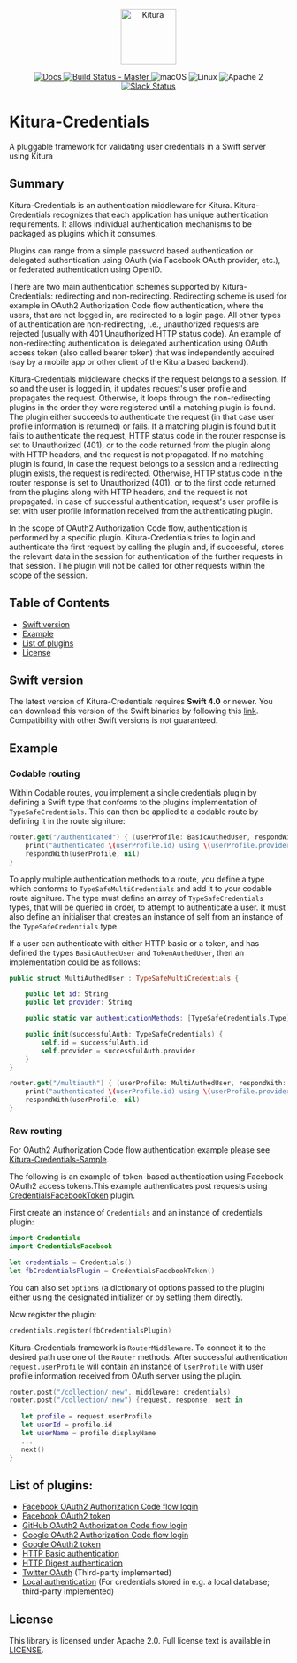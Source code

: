 <p align="center">
    <a href="http://kitura.io/">
        <img src="https://raw.githubusercontent.com/IBM-Swift/Kitura/master/Sources/Kitura/resources/kitura-bird.svg?sanitize=true" height="100" alt="Kitura">
    </a>
</p>


<p align="center">
    <a href="http://www.kitura.io/">
    <img src="https://img.shields.io/badge/docs-kitura.io-1FBCE4.svg" alt="Docs">
    </a>
    <a href="https://travis-ci.org/IBM-Swift/Kitura-Credentials">
    <img src="https://travis-ci.org/IBM-Swift/Kitura-Credentials.svg?branch=master" alt="Build Status - Master">
    </a>
    <img src="https://img.shields.io/badge/os-macOS-green.svg?style=flat" alt="macOS">
    <img src="https://img.shields.io/badge/os-linux-green.svg?style=flat" alt="Linux">
    <img src="https://img.shields.io/badge/license-Apache2-blue.svg?style=flat" alt="Apache 2">
    <a href="http://swift-at-ibm-slack.mybluemix.net/">
    <img src="http://swift-at-ibm-slack.mybluemix.net/badge.svg" alt="Slack Status">
    </a>
</p>


# Kitura-Credentials

A pluggable framework for validating user credentials in a Swift server using Kitura

## Summary
Kitura-Credentials is an authentication middleware for Kitura. Kitura-Credentials recognizes that each application has unique authentication requirements. It allows individual authentication mechanisms to be packaged as plugins which it consumes.

Plugins can range from a simple password based authentication or delegated authentication using OAuth (via Facebook OAuth provider, etc.), or federated authentication using OpenID.

There are two main authentication schemes supported by Kitura-Credentials: redirecting and non-redirecting. Redirecting scheme is used for example in OAuth2 Authorization Code flow authentication, where the users, that are not logged in, are redirected to a login page. All other types of authentication are non-redirecting, i.e., unauthorized requests are rejected (usually with 401 Unauthorized HTTP status code). An example of non-redirecting authentication is delegated authentication using OAuth access token (also called bearer token) that was independently acquired (say by a mobile app or other client of the Kitura based backend).

Kitura-Credentials middleware checks if the request belongs to a session. If so and the user is logged in, it updates request's user profile and propagates the request. Otherwise, it loops through the non-redirecting plugins in the order they were registered until a matching plugin is found. The plugin either succeeds to authenticate the request (in that case user profile information is returned) or fails. If a matching plugin is found but it fails to authenticate the request, HTTP status code in the router response is set to Unauthorized (401), or to the code returned from the plugin along with HTTP headers, and the request is not propagated. If no matching plugin is found, in case the request belongs to a session and a redirecting plugin exists, the request is redirected. Otherwise, HTTP status code in the router response is set to Unauthorized (401), or to the first code returned from the plugins along with HTTP headers, and the request is not propagated. In case of successful authentication, request's user profile is set with user profile information received from the authenticating plugin.

In the scope of OAuth2 Authorization Code flow, authentication is performed by a specific plugin. Kitura-Credentials tries to login and authenticate the first request by calling the plugin and, if successful, stores the relevant data in the session for authentication of the further requests in that session. The plugin will not be called for other requests within the scope of the session.


## Table of Contents
* [Swift version](#swift-version)
* [Example](#example)
* [List of plugins](#list-of-plugins)
* [License](#license)

## Swift version
The latest version of Kitura-Credentials requires **Swift 4.0** or newer. You can download this version of the Swift binaries by following this [link](https://swift.org/download/). Compatibility with other Swift versions is not guaranteed.


## Example

### Codable routing

Within Codable routes, you implement a single credentials plugin by defining a Swift type that conforms to the plugins implementation of `TypeSafeCredentials`. This can then be applied to a codable route by defining it in the route signiture:

```swift
router.get("/authenticated") { (userProfile: BasicAuthedUser, respondWith: (BasicAuthedUser?, RequestError?) -> Void) in
    print("authenticated \(userProfile.id) using \(userProfile.provider)")
    respondWith(userProfile, nil)
}
```

To apply multiple authentication methods to a route, you define a type which conforms to `TypeSafeMultiCredentials` and add it to your codable route signiture.  The type must define an array of `TypeSafeCredentials` types, that will be queried in order, to attempt to authenticate a user. It must also define an initialiser that creates an instance of self from an instance of the `TypeSafeCredentials` type.

If a user can authenticate with either HTTP basic or a token, and has defined the types `BasicAuthedUser` and `TokenAuthedUser`, then an implementation could be as follows:

```swift
public struct MultiAuthedUser : TypeSafeMultiCredentials {

    public let id: String
    public let provider: String

    public static var authenticationMethods: [TypeSafeCredentials.Type] = [BasicAuthedUser.self, TokenAuthedUser.self]

    public init(successfulAuth: TypeSafeCredentials) {
        self.id = successfulAuth.id
        self.provider = successfulAuth.provider
    }
}

router.get("/multiauth") { (userProfile: MultiAuthedUser, respondWith: (MultiAuthedUser?, RequestError?) -> Void) in
    print("authenticated \(userProfile.id) using \(userProfile.provider)")
    respondWith(userProfile, nil)
}
```

### Raw routing

For OAuth2 Authorization Code flow authentication example please see [Kitura-Credentials-Sample](https://github.com/IBM-Swift/Kitura-Credentials-Sample).
<br>


The following is an example of  token-based authentication using Facebook OAuth2 access tokens.This example authenticates post requests using [CredentialsFacebookToken](https://github.com/IBM-Swift/Kitura-CredentialsFacebook) plugin.

First create an instance of `Credentials` and an instance of credentials plugin:

```swift
import Credentials
import CredentialsFacebook

let credentials = Credentials()
let fbCredentialsPlugin = CredentialsFacebookToken()
```
You can also set `options` (a dictionary of options passed to the plugin) either using the designated initializer or by setting them directly.

Now register the plugin:

```swift
credentials.register(fbCredentialsPlugin)
```

Kitura-Credentials framework is `RouterMiddleware`. To connect it to the desired path use one of the `Router` methods. After successful authentication `request.userProfile` will contain an instance of `UserProfile` with user profile information received from OAuth server using the plugin.

```swift
router.post("/collection/:new", middleware: credentials)
router.post("/collection/:new") {request, response, next in
   ...
   let profile = request.userProfile
   let userId = profile.id
   let userName = profile.displayName
   ...
   next()
}
```

## List of plugins:

* [Facebook OAuth2 Authorization Code flow login](https://github.com/IBM-Swift/Kitura-CredentialsFacebook)
* [Facebook OAuth2 token](https://github.com/IBM-Swift/Kitura-CredentialsFacebook)
* [GitHub OAuth2 Authorization Code flow login](https://github.com/IBM-Swift/Kitura-CredentialsGitHub)
* [Google OAuth2 Authorization Code flow login](https://github.com/IBM-Swift/Kitura-CredentialsGoogle)
* [Google OAuth2 token](https://github.com/IBM-Swift/Kitura-CredentialsGoogle)
* [HTTP Basic authentication](https://github.com/IBM-Swift/Kitura-CredentialsHTTP)
* [HTTP Digest authentication](https://github.com/IBM-Swift/Kitura-CredentialsHTTP)
* [Twitter OAuth](https://github.com/jacobvanorder/Kitura-CredentialsTwitter) (Third-party implemented)
* [Local authentication](https://github.com/NocturnalSolutions/Kitura-CredentialsLocal) (For credentials stored in e.g. a local database; third-party implemented)

## License
This library is licensed under Apache 2.0. Full license text is available in [LICENSE](LICENSE.txt).
